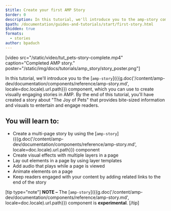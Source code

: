 ```yaml
---
$title: Create your first AMP Story
$order: 0
description: In this tutorial, we'll introduce you to the amp-story component, which you can use to create visually engaging stories in AMP. By the end of this tutorial, you'll ...
$path: /documentation/guides-and-tutorials/start/first-story.html
$hidden: true
formats:
  - stories
author: bpaduch
---
```


[video src="/static/video/tut_pets-story-complete.mp4" caption="Completed AMP story." poster="/static/img/docs/tutorials/amp_story/story_poster.png"]

In this tutorial, we'll introduce you to the [`amp-story`]({{g.doc('/content/amp-dev/documentation/components/reference/amp-story.md', locale=doc.locale).url.path}}) component, which you can use to create visually engaging stories in AMP. By the end of this tutorial, you'll have created a story about "The Joy of Pets" that provides bite-sized information and visuals to entertain and engage readers.

## You will learn to:

- Create a multi-page story by using the [`amp-story`]({{g.doc('/content/amp-dev/documentation/components/reference/amp-story.md', locale=doc.locale).url.path}}) component
- Create visual effects with multiple layers in a page
- Lay out elements in a page by using layer templates
- Add audio that plays while a page is viewed
- Animate elements on a page
- Keep readers engaged with your content by adding related links to the end of the story

[tip type="note"]
**NOTE –**  The [`amp-story`]({{g.doc('/content/amp-dev/documentation/components/reference/amp-story.md', locale=doc.locale).url.path}}) component is **experimental**.
[/tip]
